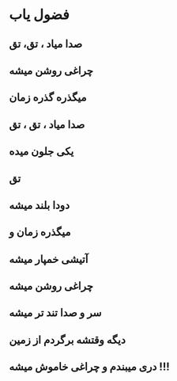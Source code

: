 فضول یاب
========
صدا میاد ، تق، تق
------------------
چراغی روشن میشه
---------------
میگذره گذره زمان
----------------
صدا میاد ، تق ، تق
------------------
یکی جلون میده
-------------
تق
---
دودا بلند میشه
--------------
میگذره زمان و
-------------
آتیشی خمپار میشه
-----------------
چراغی روشن میشه
---------------
سر و صدا تند تر میشه
---------------------
دیگه وقتشه برگردم از زمین
---------------------------
دری میبندم و چراغی خاموش میشه !!!
-----------------------------------

